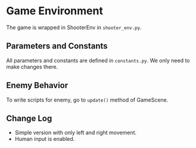 # Game Environment

The game is wrapped in ShooterEnv in `shooter_env.py`.

## Parameters and Constants

All parameters and constants are defined in `constants.py`. We only need to make changes there.

## Enemy Behavior

To write scripts for enemy, go to `update()` method of GameScene.


## Change Log

- Simple version with only left and right movement.
- Human input is enabled.
